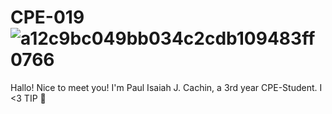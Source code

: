 # CPE-019 ![a12c9bc049bb034c2cdb109483ff0766](https://github.com/user-attachments/assets/91d7ebdb-eaf8-44c4-b87d-cd23f7418d6c)



Hallo! Nice to meet you! I'm Paul Isaiah J. Cachin, a 3rd year CPE-Student. I <3 TIP 🫶

